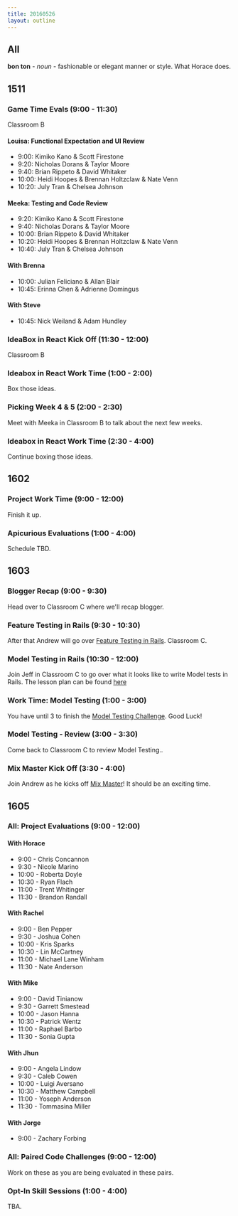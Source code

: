 ```yaml
---
title: 20160526
layout: outline
---
```


## All

**bon ton** - _noun_ - fashionable or elegant manner or style. What Horace does.


## 1511

### Game Time Evals (9:00 - 11:30)

Classroom B

#### Louisa: Functional Expectation and UI Review

* 9:00: Kimiko Kano & Scott Firestone
* 9:20: Nicholas Dorans & Taylor Moore
* 9:40: Brian Rippeto & David Whitaker
* 10:00: Heidi Hoopes & Brennan Holtzclaw & Nate Venn
* 10:20: July Tran & Chelsea Johnson

#### Meeka: Testing and Code Review

* 9:20: Kimiko Kano & Scott Firestone
* 9:40: Nicholas Dorans & Taylor Moore
* 10:00: Brian Rippeto & David Whitaker
* 10:20: Heidi Hoopes & Brennan Holtzclaw & Nate Venn
* 10:40: July Tran & Chelsea Johnson

#### With Brenna

- 10:00: Julian Feliciano & Allan Blair
- 10:45: Erinna Chen & Adrienne Domingus

#### With Steve

- 10:45: Nick Weiland & Adam Hundley

### IdeaBox in React Kick Off (11:30 - 12:00)

Classroom B

### Ideabox in React Work Time (1:00 - 2:00)

Box those ideas.

### Picking Week 4 & 5 (2:00 - 2:30)

Meet with Meeka in Classroom B to talk about the next few weeks.

### Ideabox in React Work Time (2:30 - 4:00)

Continue boxing those ideas.

## 1602

### Project Work Time (9:00 - 12:00)

Finish it up.

### Apicurious Evaluations (1:00 - 4:00)

Schedule TBD.


## 1603

### Blogger Recap (9:00 - 9:30)

Head over to Classroom C where we'll recap blogger.

### Feature Testing in Rails (9:30 - 10:30)

After that Andrew will go over [Feature Testing in Rails](https://github.com/turingschool/lesson_plans/blob/master/ruby_02-web_applications_with_ruby/feature_testing_rails_applications_with_minitest_or_rspec.md). Classroom C.

### Model Testing in Rails (10:30 - 12:00)

Join Jeff in Classroom C to go over what it looks like to write Model tests in Rails. The lesson plan can be found [here](https://github.com/turingschool/lesson_plans/blob/master/ruby_02-web_applications_with_ruby/model_testing_in_rails.markdown)

###  Work Time: Model Testing (1:00 - 3:00)

You have until 3 to finish the [Model Testing Challenge](https://github.com/turingschool/challenges/blob/master/model_testing_rails.markdown). Good Luck!

### Model Testing - Review (3:00 - 3:30)

Come back to Classroom C to review Model Testing..

### Mix Master Kick Off (3:30 - 4:00)

Join Andrew as he kicks off [Mix Master](https://github.com/turingschool/lesson_plans/tree/master/ruby_02-web_applications_with_ruby/mix_master)! It should be an exciting time. 


## 1605

### All: Project Evaluations (9:00 - 12:00)

#### With Horace
* 9:00 - Chris Concannon
* 9:30 - Nicole Marino
* 10:00 - Roberta Doyle
* 10:30 - Ryan Flach
* 11:00 - Trent Whitinger
* 11:30 - Brandon Randall

#### With Rachel
* 9:00 - Ben Pepper
* 9:30 - Joshua Cohen
* 10:00 - Kris Sparks
* 10:30 - Lin McCartney
* 11:00 - Michael Lane Winham
* 11:30 - Nate Anderson

#### With Mike
* 9:00 - David Tinianow
* 9:30 - Garrett Smestead
* 10:00 - Jason Hanna
* 10:30 - Patrick Wentz
* 11:00 - Raphael Barbo
* 11:30 - Sonia Gupta

#### With Jhun
* 9:00 - Angela Lindow
* 9:30 - Caleb Cowen
* 10:00 - Luigi Aversano
* 10:30 - Matthew Campbell
* 11:00 - Yoseph Anderson
* 11:30 - Tommasina Miller

#### With Jorge
* 9:00 - Zachary Forbing


### All: Paired Code Challenges (9:00 - 12:00)

Work on these as you are being evaluated in these pairs.

### Opt-In Skill Sessions (1:00 - 4:00)

TBA.
